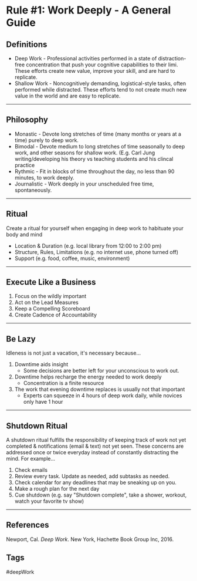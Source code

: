 # Rule #1: Work Deeply - A General Guide

## Definitions
* Deep Work - Professional activities performed in a state of distraction-free concentration that push your cognitive capabilities to their limi. These efforts create new value, improve your skill, and are hard to replicate.
* Shallow Work - Noncognitively demanding, logistical-style tasks, often performed while distracted. These efforts tend to not create much new value in the world and are easy to replicate.
---
## Philosophy
* Monastic - Devote long stretches of time (many months or years at a time) purely to deep work.
* Bimodal - Devote medium to long stretches of time seasonally to deep work, and other seasons for shallow work. (E.g. Carl Jung writing/developing his theory vs teaching students and his clincal practice
* Rythmic - Fit in blocks of time throughout the day, no less than 90 minutes, to work deeply.
* Journalistic - Work deeply in your unscheduled free time, spontaneously.
---
## Ritual
Create a ritual for yourself when engaging in deep work to habituate your body and mind
* Location & Duration (e.g. local library from 12:00 to 2:00 pm)
* Structure, Rules, Limitations (e.g. no internet use, phone turned off)
* Support (e.g. food, coffee, music, environment)
---
## Execute Like a Business
1. Focus on the wildly important
2. Act on the Lead Measures
3. Keep a Compelling Scoreboard
4. Create Cadence of Accountability
---
## Be Lazy
Idleness is not just a vacation, it's necessary because...
1. Downtime aids insight
	* Some decisions are better left for your unconscious to work out.
2. Downtime helps recharge the energy needed to work deeply
	* Concentration is a finite resource
3. The work that evening downtime replaces is usually not that important
	* Experts can squeeze in 4 hours of deep work daily, while novices only have 1 hour
---
## Shutdown Ritual 
A shutdown ritual fulfills the responsibility of keeping track of work not yet completed & notifications (email & text) not yet seen. These concerns are addressed once or twice everyday instead of constantly distracting the mind. For example...
1. Check emails
2. Review every task. Update as needed, add subtasks as needed.
3. Check calendar for any deadlines that may be sneaking up on you.
4. Make a rough plan for the next day
5. Cue shutdown (e.g. say "Shutdown complete", take a shower, workout, watch your favorite tv show)
---
## References
Newport, Cal. *Deep Work*. New York, Hachette Book Group Inc, 2016.

## Tags
#deepWork
